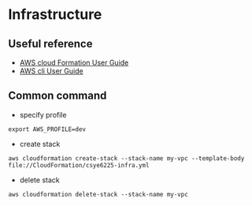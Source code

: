 # Infrastructure

## Useful reference
- [AWS cloud Formation User Guide](https://docs.aws.amazon.com/AWSCloudFormation/latest/UserGuide/Welcome.html)
- [AWS cli User Guide](https://docs.aws.amazon.com/cli/latest/userguide/cli-chap-welcome.html)


## Common command

- specify profile
```shell
export AWS_PROFILE=dev
```

- create stack
```shell
aws cloudformation create-stack --stack-name my-vpc --template-body file://CloudFormation/csye6225-infra.yml
```

- delete stack
```shell
aws cloudformation delete-stack --stack-name my-vpc
```